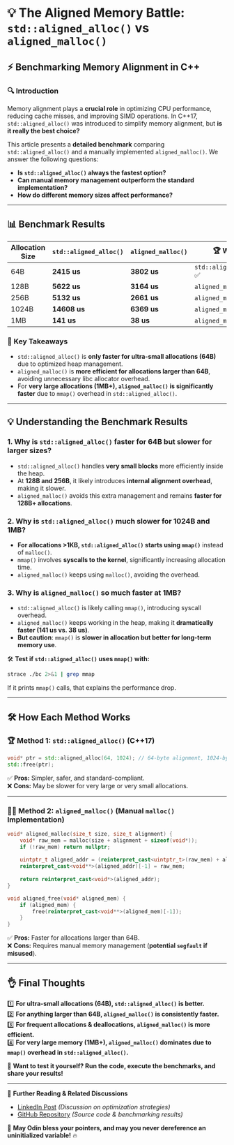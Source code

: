 # 💡 **The Aligned Memory Battle: `std::aligned_alloc()` vs `aligned_malloc()`**

## ⚡ **Benchmarking Memory Alignment in C++**

### 🔍 **Introduction**
Memory alignment plays a **crucial role** in optimizing CPU performance, reducing cache misses, and improving SIMD operations. In C++17, `std::aligned_alloc()` was introduced to simplify memory alignment, but **is it really the best choice?**  

This article presents a **detailed benchmark** comparing `std::aligned_alloc()` and a manually implemented `aligned_malloc()`. We answer the following questions:

- **Is `std::aligned_alloc()` always the fastest option?**  
- **Can manual memory management outperform the standard implementation?**  
- **How do different memory sizes affect performance?**  

---

## 📊 **Benchmark Results**
| Allocation Size | `std::aligned_alloc()` | `aligned_malloc()` | 🏆 Winner |
|----------------|------------------------|--------------------|------------|
| 64B           | **2415 us** | **3802 us** | `std::aligned_alloc()` ✅ |
| 128B          | **5622 us** | **3164 us** | `aligned_malloc()` ✅ |
| 256B          | **5132 us** | **2661 us** | `aligned_malloc()` ✅ |
| 1024B         | **14608 us** | **6369 us** | `aligned_malloc()` ✅ |
| 1MB           | **141 us** | **38 us** | `aligned_malloc()` ✅ |

### **📌 Key Takeaways**
- `std::aligned_alloc()` is **only faster for ultra-small allocations (64B)** due to optimized heap management.
- `aligned_malloc()` is **more efficient for allocations larger than 64B**, avoiding unnecessary libc allocator overhead.
- For **very large allocations (1MB+), `aligned_malloc()` is significantly faster** due to `mmap()` overhead in `std::aligned_alloc()`.

---

## 💡 **Understanding the Benchmark Results**
### **1. Why is `std::aligned_alloc()` faster for 64B but slower for larger sizes?**
- `std::aligned_alloc()` handles **very small blocks** more efficiently inside the heap.
- At **128B and 256B**, it likely introduces **internal alignment overhead**, making it slower.
- `aligned_malloc()` avoids this extra management and remains **faster for 128B+ allocations**.

### **2. Why is `std::aligned_alloc()` much slower for 1024B and 1MB?**
- **For allocations >1KB, `std::aligned_alloc()` starts using `mmap()`** instead of `malloc()`.
- `mmap()` involves **syscalls to the kernel**, significantly increasing allocation time.
- `aligned_malloc()` keeps using `malloc()`, avoiding the overhead.

### **3. Why is `aligned_malloc()` so much faster at 1MB?**
- `std::aligned_alloc()` is likely calling `mmap()`, introducing syscall overhead.
- `aligned_malloc()` keeps working in the heap, making it **dramatically faster (141 us vs. 38 us)**.
- **But caution**: `mmap()` is **slower in allocation but better for long-term memory use**.

🛠 **Test if `std::aligned_alloc()` uses `mmap()` with:**
```bash
strace ./bc 2>&1 | grep mmap
```
If it prints `mmap()` calls, that explains the performance drop.

---

## 🛠 **How Each Method Works**
### 🏆 **Method 1: `std::aligned_alloc()` (C++17)**
```cpp
void* ptr = std::aligned_alloc(64, 1024); // 64-byte alignment, 1024-byte allocation
std::free(ptr);
```
✅ **Pros:** Simpler, safer, and standard-compliant.  
❌ **Cons:** May be slower for very large or very small allocations.  

---

### 🏴‍☠️ **Method 2: `aligned_malloc()` (Manual `malloc()` Implementation)**
```cpp
void* aligned_malloc(size_t size, size_t alignment) {
    void* raw_mem = malloc(size + alignment + sizeof(void*));
    if (!raw_mem) return nullptr;
    
    uintptr_t aligned_addr = (reinterpret_cast<uintptr_t>(raw_mem) + alignment + sizeof(void*)) & ~(alignment - 1);
    reinterpret_cast<void**>(aligned_addr)[-1] = raw_mem;
    
    return reinterpret_cast<void*>(aligned_addr);
}

void aligned_free(void* aligned_mem) {
    if (aligned_mem) {
        free(reinterpret_cast<void**>(aligned_mem)[-1]);
    }
}
```
✅ **Pros:** Faster for allocations larger than 64B.  
❌ **Cons:** Requires manual memory management (**potential `segfault` if misused**).  

---

## 👌 **Final Thoughts**
1️⃣ **For ultra-small allocations (64B), `std::aligned_alloc()` is better.**  
2️⃣ **For anything larger than 64B, `aligned_malloc()` is consistently faster.**  
3️⃣ **For frequent allocations & deallocations, `aligned_malloc()` is more efficient.**  
4️⃣ **For very large memory (1MB+), `aligned_malloc()` dominates due to `mmap()` overhead in `std::aligned_alloc()`.**  

🚀 **Want to test it yourself? Run the code, execute the benchmarks, and share your results!**  

---

📌 **Further Reading & Related Discussions**
- [LinkedIn Post](#) *(Discussion on optimization strategies)*  
- [GitHub Repository](#) *(Source code & benchmarking results)*  

🌟 **May Odin bless your pointers, and may you never dereference an uninitialized variable!** 🔥

